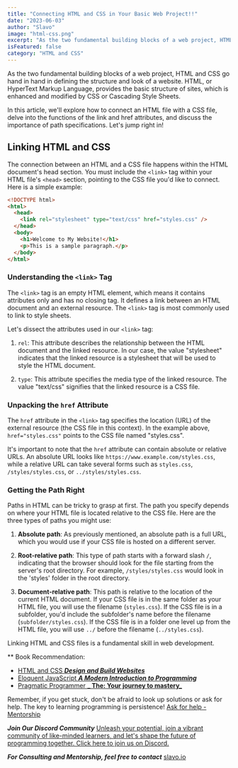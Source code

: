 ```yaml
---
title: "Connecting HTML and CSS in Your Basic Web Project!!"
date: "2023-06-03"
author: "Slavo"
image: "html-css.png"
excerpt: "As the two fundamental building blocks of a web project, HTML and CSS go hand in hand in defining the structure and look of a website. HTML..."
isFeatured: false
category: "HTML and CSS"
---
```


As the two fundamental building blocks of a web project, HTML and CSS go hand in hand in defining the structure and look of a website. HTML, or HyperText Markup Language, provides the basic structure of sites, which is enhanced and modified by CSS or Cascading Style Sheets.

In this article, we'll explore how to connect an HTML file with a CSS file, delve into the functions of the link and href attributes, and discuss the importance of path specifications. Let's jump right in!

## Linking HTML and CSS

The connection between an HTML and a CSS file happens within the HTML document's head section. You must include the `<link>` tag within your HTML file's `<head>` section, pointing to the CSS file you'd like to connect. Here is a simple example:

```html
<!DOCTYPE html>
<html>
  <head>
    <link rel="stylesheet" type="text/css" href="styles.css" />
  </head>
  <body>
    <h1>Welcome to My Website!</h1>
    <p>This is a sample paragraph.</p>
  </body>
</html>
```

### Understanding the `<link>` Tag

The `<link>` tag is an empty HTML element, which means it contains attributes only and has no closing tag. It defines a link between an HTML document and an external resource. The `<link>` tag is most commonly used to link to style sheets.

Let's dissect the attributes used in our `<link>` tag:

1. `rel`: This attribute describes the relationship between the HTML document and the linked resource. In our case, the value "stylesheet" indicates that the linked resource is a stylesheet that will be used to style the HTML document.

2. `type`: This attribute specifies the media type of the linked resource. The value "text/css" signifies that the linked resource is a CSS file.

### Unpacking the `href` Attribute

The `href` attribute in the `<link>` tag specifies the location (URL) of the external resource (the CSS file in this context). In the example above, `href="styles.css"` points to the CSS file named "styles.css".

It's important to note that the `href` attribute can contain absolute or relative URLs. An absolute URL looks like `https://www.example.com/styles.css`, while a relative URL can take several forms such as `styles.css`, `/styles/styles.css`, or `../styles/styles.css`.

### Getting the Path Right

Paths in HTML can be tricky to grasp at first. The path you specify depends on where your HTML file is located relative to the CSS file. Here are the three types of paths you might use:

1. **Absolute path**: As previously mentioned, an absolute path is a full URL, which you would use if your CSS file is hosted on a different server.

2. **Root-relative path**: This type of path starts with a forward slash `/`, indicating that the browser should look for the file starting from the server's root directory. For example, `/styles/styles.css` would look in the 'styles' folder in the root directory.

3. **Document-relative path**: This path is relative to the location of the current HTML document. If your CSS file is in the same folder as your HTML file, you will use the filename (`styles.css`). If the CSS file is in a subfolder, you'd include the subfolder's name before the filename (`subfolder/styles.css`). If the CSS file is in a folder one level up from the HTML file, you will use `../` before the filename (`../styles.css`).

Linking HTML and CSS files is a fundamental skill in web development.

\*\* Book Recommendation:

- [HTML and CSS **_Design and Build Websites_**](https://amzn.to/3NvUcNv)
- [Eloquent JavaScript **_A Modern Introduction to Programming_**](https://amzn.to/44UeeZ6)
- [Pragmatic Programmer **_ The: Your journey to mastery_**](https://amzn.to/3v8SXx4)

Remember, if you get stuck, don't be afraid to look up solutions or ask for help. The key to learning programming is persistence! [Ask for help - Mentorship](/contact)

**_Join Our Discord Community_** [Unleash your potential, join a vibrant community of like-minded learners, and let's shape the future of programming together. Click here to join us on Discord.](https://discord.gg/rpfrPaAbFK)

**_For Consulting and Mentorship, feel free to contact_** [slavo.io](/contact)
